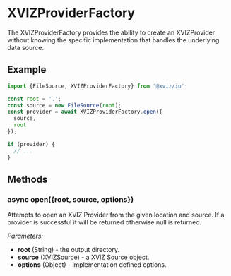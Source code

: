 # XVIZProviderFactory

The XVIZProviderFactory provides the ability to create an XVIZProvider without knowing the specific
implementation that handles the underlying data source.

## Example

```js
import {FileSource, XVIZProviderFactory} from '@xviz/io';

const root = '.';
const source = new FileSource(root);
const provider = await XVIZProviderFactory.open({
  source,
  root
});

if (provider) {
  // ...
}
```

## Methods

### async open({root, source, options})

Attempts to open an XVIZ Provider from the given location and source. If a provider is successful it
will be returned otherwise null is returned.

_Parameters:_

- **root** (String) - the output directory.
- **source** (XVIZSource) - a [XVIZ Source](/docs/api-reference/io/xviz-source-sink.md) object.
- **options** (Object) - implementation defined options.
